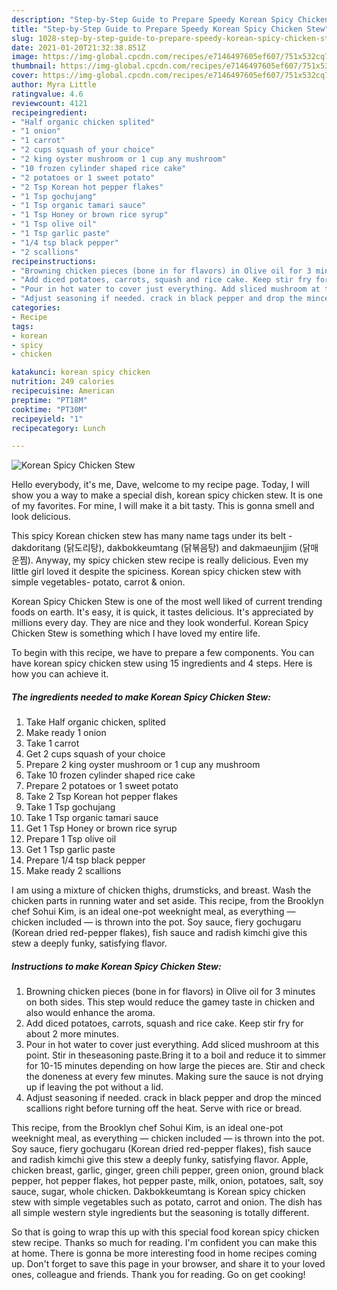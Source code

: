 ```yaml
---
description: "Step-by-Step Guide to Prepare Speedy Korean Spicy Chicken Stew"
title: "Step-by-Step Guide to Prepare Speedy Korean Spicy Chicken Stew"
slug: 1028-step-by-step-guide-to-prepare-speedy-korean-spicy-chicken-stew
date: 2021-01-20T21:32:38.851Z
image: https://img-global.cpcdn.com/recipes/e7146497605ef607/751x532cq70/korean-spicy-chicken-stew-recipe-main-photo.jpg
thumbnail: https://img-global.cpcdn.com/recipes/e7146497605ef607/751x532cq70/korean-spicy-chicken-stew-recipe-main-photo.jpg
cover: https://img-global.cpcdn.com/recipes/e7146497605ef607/751x532cq70/korean-spicy-chicken-stew-recipe-main-photo.jpg
author: Myra Little
ratingvalue: 4.6
reviewcount: 4121
recipeingredient:
- "Half organic chicken splited"
- "1 onion"
- "1 carrot"
- "2 cups squash of your choice"
- "2 king oyster mushroom or 1 cup any mushroom"
- "10 frozen cylinder shaped rice cake"
- "2 potatoes or 1 sweet potato"
- "2 Tsp Korean hot pepper flakes"
- "1 Tsp gochujang"
- "1 Tsp organic tamari sauce"
- "1 Tsp Honey or brown rice syrup"
- "1 Tsp olive oil"
- "1 Tsp garlic paste"
- "1/4 tsp black pepper"
- "2 scallions"
recipeinstructions:
- "Browning chicken pieces (bone in for flavors) in Olive oil for 3 minutes on both sides. This step would reduce the gamey taste in chicken and also would enhance the aroma."
- "Add diced potatoes, carrots, squash and rice cake. Keep stir fry for about 2 more minutes."
- "Pour in hot water to cover just everything. Add sliced mushroom at this point. Stir in theseasoning paste.Bring it to a boil and reduce it to simmer for 10-15 minutes depending on how large the pieces are. Stir and check the doneness at every few minutes. Making sure the sauce is not drying up if leaving the pot without a lid."
- "Adjust seasoning if needed. crack in black pepper and drop the minced scallions right before turning off the heat. Serve with rice or bread."
categories:
- Recipe
tags:
- korean
- spicy
- chicken

katakunci: korean spicy chicken 
nutrition: 249 calories
recipecuisine: American
preptime: "PT18M"
cooktime: "PT30M"
recipeyield: "1"
recipecategory: Lunch

---
```



![Korean Spicy Chicken Stew](https://img-global.cpcdn.com/recipes/e7146497605ef607/751x532cq70/korean-spicy-chicken-stew-recipe-main-photo.jpg)

Hello everybody, it's me, Dave, welcome to my recipe page. Today, I will show you a way to make a special dish, korean spicy chicken stew. It is one of my favorites. For mine, I will make it a bit tasty. This is gonna smell and look delicious.

This spicy Korean chicken stew has many name tags under its belt - dakdoritang (닭도리탕), dakbokkeumtang (닭볶음탕) and dakmaeunjjim (닭매운찜). Anyway, my spicy chicken stew recipe is really delicious. Even my little girl loved it despite the spiciness. Korean spicy chicken stew with simple vegetables- potato, carrot &amp; onion.

Korean Spicy Chicken Stew is one of the most well liked of current trending foods on earth. It's easy, it is quick, it tastes delicious. It's appreciated by millions every day. They are nice and they look wonderful. Korean Spicy Chicken Stew is something which I have loved my entire life.


To begin with this recipe, we have to prepare a few components. You can have korean spicy chicken stew using 15 ingredients and 4 steps. Here is how you can achieve it.

<!--inarticleads1-->

##### The ingredients needed to make Korean Spicy Chicken Stew:

1. Take Half organic chicken, splited
1. Make ready 1 onion
1. Take 1 carrot
1. Get 2 cups squash of your choice
1. Prepare 2 king oyster mushroom or 1 cup any mushroom
1. Take 10 frozen cylinder shaped rice cake
1. Prepare 2 potatoes or 1 sweet potato
1. Take 2 Tsp Korean hot pepper flakes
1. Take 1 Tsp gochujang
1. Take 1 Tsp organic tamari sauce
1. Get 1 Tsp Honey or brown rice syrup
1. Prepare 1 Tsp olive oil
1. Get 1 Tsp garlic paste
1. Prepare 1/4 tsp black pepper
1. Make ready 2 scallions


I am using a mixture of chicken thighs, drumsticks, and breast. Wash the chicken parts in running water and set aside. This recipe, from the Brooklyn chef Sohui Kim, is an ideal one-pot weeknight meal, as everything — chicken included — is thrown into the pot. Soy sauce, fiery gochugaru (Korean dried red-pepper flakes), fish sauce and radish kimchi give this stew a deeply funky, satisfying flavor. 

<!--inarticleads2-->

##### Instructions to make Korean Spicy Chicken Stew:

1. Browning chicken pieces (bone in for flavors) in Olive oil for 3 minutes on both sides. This step would reduce the gamey taste in chicken and also would enhance the aroma.
1. Add diced potatoes, carrots, squash and rice cake. Keep stir fry for about 2 more minutes.
1. Pour in hot water to cover just everything. Add sliced mushroom at this point. Stir in theseasoning paste.Bring it to a boil and reduce it to simmer for 10-15 minutes depending on how large the pieces are. Stir and check the doneness at every few minutes. Making sure the sauce is not drying up if leaving the pot without a lid.
1. Adjust seasoning if needed. crack in black pepper and drop the minced scallions right before turning off the heat. Serve with rice or bread.


This recipe, from the Brooklyn chef Sohui Kim, is an ideal one-pot weeknight meal, as everything — chicken included — is thrown into the pot. Soy sauce, fiery gochugaru (Korean dried red-pepper flakes), fish sauce and radish kimchi give this stew a deeply funky, satisfying flavor. Apple, chicken breast, garlic, ginger, green chili pepper, green onion, ground black pepper, hot pepper flakes, hot pepper paste, milk, onion, potatoes, salt, soy sauce, sugar, whole chicken. Dakbokkeumtang is Korean spicy chicken stew with simple vegetables such as potato, carrot and onion. The dish has all simple western style ingredients but the seasoning is totally different. 

So that is going to wrap this up with this special food korean spicy chicken stew recipe. Thanks so much for reading. I'm confident you can make this at home. There is gonna be more interesting food in home recipes coming up. Don't forget to save this page in your browser, and share it to your loved ones, colleague and friends. Thank you for reading. Go on get cooking!
